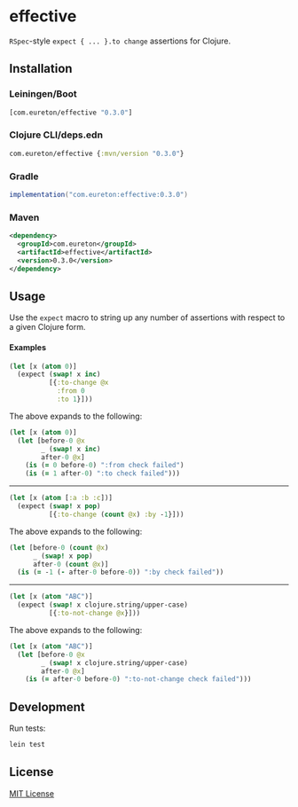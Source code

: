# effective

`RSpec`-style `expect { ... }.to change` assertions for Clojure.

## Installation

### Leiningen/Boot

``` clj
[com.eureton/effective "0.3.0"]
```

### Clojure CLI/deps.edn

``` clj
com.eureton/effective {:mvn/version "0.3.0"}
```

### Gradle

``` java
implementation("com.eureton:effective:0.3.0")
```

### Maven

``` xml
<dependency>
  <groupId>com.eureton</groupId>
  <artifactId>effective</artifactId>
  <version>0.3.0</version>
</dependency>
```

## Usage

Use the `expect` macro to string up any number of assertions with respect to a given Clojure form.

#### Examples

``` clojure
(let [x (atom 0)]
  (expect (swap! x inc)
          [{:to-change @x
            :from 0
            :to 1}]))
```

The above expands to the following:

``` clojure
(let [x (atom 0)]
  (let [before-0 @x
        _ (swap! x inc)
        after-0 @x]
    (is (= 0 before-0) ":from check failed")
    (is (= 1 after-0) ":to check failed")))
```

---

``` clojure
(let [x (atom [:a :b :c])]
  (expect (swap! x pop)
          [{:to-change (count @x) :by -1}]))
```

The above expands to the following:

``` clojure
(let [before-0 (count @x)
      _ (swap! x pop)
      after-0 (count @x)]
  (is (= -1 (- after-0 before-0)) ":by check failed"))
```

---

``` clojure
(let [x (atom "ABC")]
  (expect (swap! x clojure.string/upper-case)
          [{:to-not-change @x}]))
```

The above expands to the following:

``` clojure
(let [x (atom "ABC")]
  (let [before-0 @x
        _ (swap! x clojure.string/upper-case)
        after-0 @x]
    (is (= after-0 before-0) ":to-not-change check failed")))
```

## Development

Run tests:

``` bash
lein test
```

## License

[MIT License](https://github.com/eureton/effective/blob/master/LICENSE)
